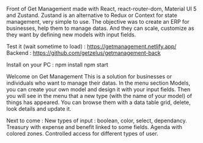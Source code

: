 Front of Get Management made with React, react-router-dom, Material UI 5 and Zustand.
Zustand is an alternative to Redux or Context for state management, very simple to use. 
The objective was to create an ERP for businesses, help them to manage datas. 
And they can scale, customize as they want by defining new models with input fields. 


Test it (wait sometime to load) : https://getmanagement.netlify.app/
Backend : https://github.com/getzelus/getmanagement-back

Install on your PC : 
npm install
npm start 


Welcome on Get Management
This is a solution for businesses or individuals who want to manage their datas.
In the menu section Models, you can create your own model and design it with your input fields.
Then you will see in the menu that a new type (with the name of your model) of things has appeared.
You can browse them with a data table grid, delete, look details and update it.

Next to come :
New types of input : boolean, color, select, dependancy.
Treasury with expense and benefit linked to some fields.
Agenda with colored zones.
Controlled access for different types of user.
